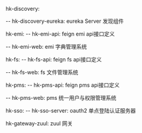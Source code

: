hk-discovery:

-- hk-discovery-eureka: eureka Server 发现组件
   
hk-emi:
-- hk-emi-api: feign emi api接口定义

-- hk-emi-web: emi 字典管理系统

hk-fs:
-- hk-fs-api: feign fs api接口定义

-- hk-fs-web: fs 文件管理系统

hk-pms:
-- hk-pms-api: feign pms api接口定义

-- hk-pms-web: pms 统一用户与权限管理系统

hk-sso:
-- hk-sso-server: oauth2 单点登陆认证服务器

hk-gateway-zuul: zuul 网关
